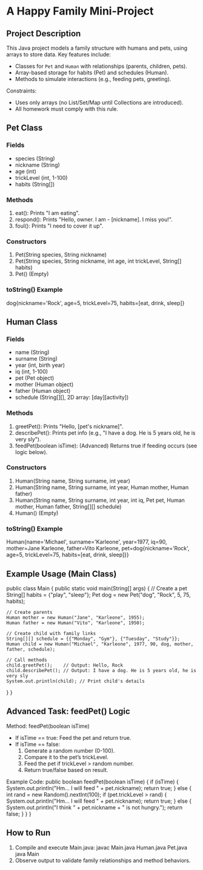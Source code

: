 # A Happy Family Mini-Project

## Project Description
This Java project models a family structure with humans and pets, using arrays to store data. 
Key features include:
- Classes for `Pet` and `Human` with relationships (parents, children, pets).
- Array-based storage for habits (Pet) and schedules (Human).
- Methods to simulate interactions (e.g., feeding pets, greeting).

Constraints:
- Uses only arrays (no List/Set/Map until Collections are introduced).
- All homework must comply with this rule.

## Pet Class

### Fields
- species (String)
- nickname (String)
- age (int)
- trickLevel (int, 1-100)
- habits (String[])

### Methods
1. eat(): Prints "I am eating".
2. respond(): Prints "Hello, owner. I am - [nickname]. I miss you!".
3. foul(): Prints "I need to cover it up".

### Constructors
1. Pet(String species, String nickname)
2. Pet(String species, String nickname, int age, int trickLevel, String[] habits)
3. Pet() (Empty)

### toString() Example
dog{nickname='Rock', age=5, trickLevel=75, habits=[eat, drink, sleep]}

## Human Class

### Fields
- name (String)
- surname (String)
- year (int, birth year)
- iq (int, 1-100)
- pet (Pet object)
- mother (Human object)
- father (Human object)
- schedule (String[][], 2D array: [day][activity])

### Methods
1. greetPet(): Prints "Hello, [pet's nickname]".
2. describePet(): Prints pet info (e.g., "I have a dog. He is 5 years old, he is very sly").
3. feedPet(boolean isTime): (Advanced) Returns true if feeding occurs (see logic below).

### Constructors
1. Human(String name, String surname, int year)
2. Human(String name, String surname, int year, Human mother, Human father)
3. Human(String name, String surname, int year, int iq, Pet pet, Human mother, Human father, String[][] schedule)
4. Human() (Empty)

### toString() Example
Human{name='Michael', surname='Karleone', year=1977, iq=90, mother=Jane Karleone, father=Vito Karleone, pet=dog{nickname='Rock', age=5, trickLevel=75, habits=[eat, drink, sleep]}}

## Example Usage (Main Class)

public class Main {
  public static void main(String[] args) {
    // Create a pet
    String[] habits = {"play", "sleep"};
    Pet dog = new Pet("dog", "Rock", 5, 75, habits);
    
    // Create parents
    Human mother = new Human("Jane", "Karleone", 1955);
    Human father = new Human("Vito", "Karleone", 1950);
    
    // Create child with family links
    String[][] schedule = {{"Monday", "Gym"}, {"Tuesday", "Study"}};
    Human child = new Human("Michael", "Karleone", 1977, 90, dog, mother, father, schedule);
    
    // Call methods
    child.greetPet();    // Output: Hello, Rock
    child.describePet(); // Output: I have a dog. He is 5 years old, he is very sly
    System.out.println(child); // Print child's details
  }
}

## Advanced Task: feedPet() Logic

Method: feedPet(boolean isTime)
- If isTime == true: Feed the pet and return true.
- If isTime == false:
  1. Generate a random number (0-100).
  2. Compare it to the pet’s trickLevel.
  3. Feed the pet if trickLevel > random number.
  4. Return true/false based on result.

Example Code:
public boolean feedPet(boolean isTime) {
  if (isTime) {
    System.out.println("Hm... I will feed " + pet.nickname);
    return true;
  } else {
    int rand = new Random().nextInt(100);
    if (pet.trickLevel > rand) {
      System.out.println("Hm... I will feed " + pet.nickname);
      return true;
    } else {
      System.out.println("I think " + pet.nickname + " is not hungry.");
      return false;
    }
  }
}

## How to Run
1. Compile and execute Main.java:
   javac Main.java Human.java Pet.java
   java Main
2. Observe output to validate family relationships and method behaviors.
